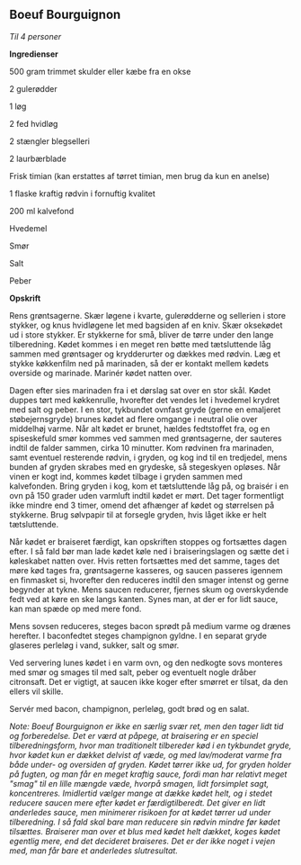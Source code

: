## Boeuf Bourguignon

*Til 4 personer*

**Ingredienser**

500 gram trimmet skulder eller kæbe fra en okse

2 gulerødder

1 løg

2 fed hvidløg

2 stængler blegselleri

2 laurbærblade

Frisk timian (kan erstattes af tørret timian, men brug da kun en anelse)

1 flaske kraftig rødvin i fornuftig kvalitet

200 ml kalvefond

Hvedemel

Smør

Salt

Peber

**Opskrift**

Rens grøntsagerne. Skær løgene i kvarte, gulerødderne og sellerien i
store stykker, og knus hvidløgene let med bagsiden af en kniv. Skær
oksekødet ud i store stykker. Er stykkerne for små, bliver de tørre
under den lange tilberedning. Kødet kommes i en meget ren bøtte med
tætsluttende låg sammen med grøntsager og krydderurter og dækkes med
rødvin. Læg et stykke køkkenfilm ned på marinaden, så der er kontakt
mellem kødets overside og marinade. Marinér kødet natten over.

Dagen efter sies marinaden fra i et dørslag sat over en stor skål. Kødet
duppes tørt med køkkenrulle, hvorefter det vendes let i hvedemel krydret
med salt og peber. I en stor, tykbundet ovnfast gryde (gerne en
emaljeret støbejernsgryde) brunes kødet ad flere omgange i neutral olie
over middelhøj varme. Når alt kødet er brunet, hældes fedtstoffet fra,
og en spiseskefuld smør kommes ved sammen med grøntsagerne, der sauteres
indtil de falder sammen, cirka 10 minutter. Kom rødvinen fra marinaden,
samt eventuel resterende rødvin, i gryden, og kog ind til en tredjedel,
mens bunden af gryden skrabes med en grydeske, så stegeskyen opløses.
Når vinen er kogt ind, kommes kødet tilbage i gryden sammen med
kalvefonden. Bring gryden i kog, kom et tætsluttende låg på, og braisér
i en ovn på 150 grader uden varmluft indtil kødet er mørt. Det tager
formentligt ikke mindre end 3 timer, omend det afhænger af kødet og
størrelsen på stykkerne. Brug sølvpapir til at forsegle gryden, hvis
låget ikke er helt tætsluttende.

Når kødet er braiseret færdigt, kan opskriften stoppes og fortsættes
dagen efter. I så fald bør man lade kødet køle ned i braiseringslagen og
sætte det i køleskabet natten over. Hvis retten fortsættes med det
samme, tages det møre kød tages fra, grøntsagerne kasseres, og saucen
passeres igennem en finmasket si, hvorefter den reduceres indtil den
smager intenst og gerne begynder at tykne. Mens saucen reducerer,
fjernes skum og overskydende fedt ved at køre en ske langs kanten. Synes
man, at der er for lidt sauce, kan man spæde op med mere fond.

Mens sovsen reduceres, steges bacon sprødt på medium varme og drænes
herefter. I baconfedtet steges champignon gyldne. I en separat gryde
glaseres perleløg i vand, sukker, salt og smør.

Ved servering lunes kødet i en varm ovn, og den nedkogte sovs monteres
med smør og smages til med salt, peber og eventuelt nogle dråber
citronsaft. Det er vigtigt, at saucen ikke koger efter smørret er
tilsat, da den ellers vil skille.

Servér med bacon, champignon, perleløg, godt brød og en salat.

*Note: Boeuf Bourguignon er ikke en særlig svær ret, men den tager lidt
tid og forberedelse. Det er værd at påpege, at braisering er en speciel
tilberedningsform, hvor man traditionelt tilbereder kød i en tykbundet
gryde, hvor kødet kun er dækket delvist af væde, og med lav/moderat
varme fra både under- og oversiden af gryden. Kødet tørrer ikke ud, for
gryden holder på fugten, og man får en meget kraftig sauce, fordi man
har relativt meget "smag" til en lille mængde væde, hvorpå smagen, lidt
forsimplet sagt, koncentreres. Imidlertid vælger mange at dække kødet
helt, og i stedet reducere saucen mere efter kødet er færdigtilberedt.
Det giver en lidt anderledes sauce, men minimerer risikoen for at kødet
tørrer ud under tilberedning. I så fald skal bare man reducere sin
rødvin mindre før kødet tilsættes. Braiserer man over et blus med kødet
helt dækket, koges kødet egentlig mere, end det decideret braiseres. Det
er der ikke noget i vejen med, man får bare et anderledes slutresultat.*

